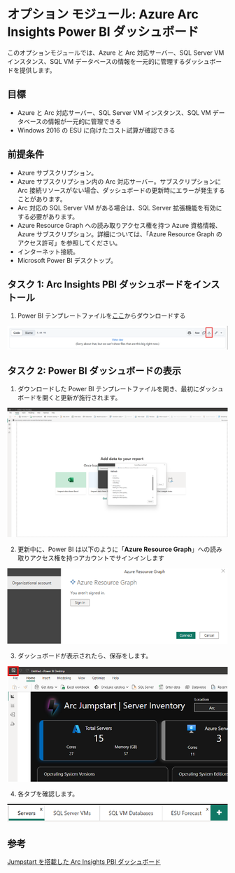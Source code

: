 # オプション モジュール: Azure Arc Insights Power BI ダッシュボード

このオプションモジュールでは、Azure と Arc 対応サーバー、SQL Server VM インスタンス、SQL VM データベースの情報を一元的に管理するダッシュボードを提供します。

## 目標

- Azure と Arc 対応サーバー、SQL Server VM インスタンス、SQL VM データベースの情報が一元的に管理できる
- Windows 2016 の ESU に向けたコスト試算が確認できる

## 前提条件

- Azure サブスクリプション。
- Azure サブスクリプション内の Arc 対応サーバー。サブスクリプションに Arc 接続リソースがない場合、ダッシュボードの更新時にエラーが発生することがあります。
- Arc 対応の SQL Server VM がある場合は、SQL Server 拡張機能を有効にする必要があります。
- Azure Resource Graph への読み取りアクセス権を持つ Azure 資格情報、Azure サブスクリプション。詳細については、「Azure Resource Graph のアクセス許可」を参照してください。
- インターネット接続。
- Microsoft Power BI デスクトップ。

## タスク 1: Arc Insights PBI ダッシュボードをインストール

1. Power BI テンプレートファイルを[ここ](https://github.com/Azure/arc_jumpstart_drops/blob/main/ui_dashboard_workbook/arc_pbi_dashboard/arc_insights_dashboard_jumpstart.pbit)からダウンロードする

![インストールGithub](../../images/optional/install.png)

## タスク 2: Power BI ダッシュボードの表示

1. ダウンロードした Power BI テンプレートファイルを開き、最初にダッシュボードを開くと更新が施行されます。

![PBI読み込み](../../images/optional/reading-pbi.png)

2. 更新中に、Power BI は以下のように「**Azure Resource Graph**」への読み取りアクセス権を持つアカウントでサインインします

![PBI読み込み](../../images/optional/signin.png)

3. ダッシュボードが表示されたら、保存をします。

![PBI読み込み](../../images/optional/save.png)

4. 各タブを確認します。

![タブ](../../images/optional/tab.png)

## 参考

[Jumpstart を搭載した Arc Insights PBI ダッシュボード](https://jumpstart.azure.com/azure_jumpstart_drops?drop=Arc%20Insights%20PBI%20Dashboards%20Powered%20by%20Jumpstart&fs=true)
